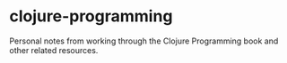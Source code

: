 # clojure-programming

Personal notes from working through the Clojure Programming book and other related resources.